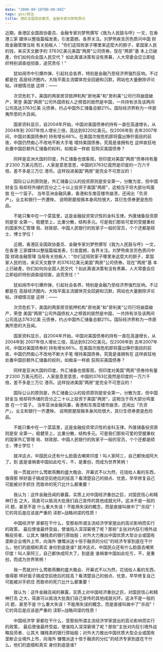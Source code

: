 ```yaml
---
date: "2008-09-18T00:00:00Z"
tags: gov/统治
title: 港区全国政协委员、金融专家刘梦熊质问
---
```


近期，香港区全国政协委员、金融专家刘梦熊撰写《我为人民鼓与呼》一文，在香港三家
媒体以整版篇幅发表，引发震撼，各界关注。刘梦熊疾言厉色质问中国 财政金融管理当局
有关拍板人："你们这班败家子哪里来这麼大的胆子，拿国家人民的钱，来买天文数字的
3763亿美元美国"两房"公司债券。现在"两房"基 本上已破產，你们如何向全国人民交代？
如此离谱决策有没有黑幕，人大常委会应立即组织特别调查组彻查，追究责任！"

　　犹如闹市中引爆炸弹，引起社会各界，特别是金融乃至经济界强烈反响。不过都是在
高层经济圈内，大陆平面主流媒体完全回避和沉默，网站也大量删除评论帖。详细情况是
这样：——

　　次贷危机下，美国的两家房贷抵押机构"房地美"和"房利美"公司行将崩盘破产，荣登
美国"两房"公司外国债权人之榜首的居然是中国，一共持有涉及该两间公司高达3763亿美
元债券，约占中国外汇储备总额21%。国际经济界称为一件匪夷所思的大丑闻。
 
　　国家资料显示，自2004年开始，中国对美国债券的持有一直在高速增长，从2004年到
2007年惊人增长三倍，高达到9220亿美元。仅2006年到 去年2007年间，中国对美国债券的
持有增长66%。在美国次按危机即将露出狰狞面目的前夜，中国仍然痴心不改地不断大手笔
增持美国债券。究竟是谁拥有在 这样疯狂地处置中国巨额外汇储备的权利，如痴呆一样疯
狂购买美国债券？

　　同样是亚洲大国的印度，外汇储备也很客观，但印度对美国"两房"债券持有量才2300
万美元而已，人家是意思意思，中国的3763亿竟然是印度的一万六千倍，差不多是三万亿
港币。这样投进美国"两房"是完全不可思议的！

　　国际公认的原则是，外汇储备公认的投资原则是安全第一，分散为宜，但中国财金当
局却将外储的百分之二十以上投资于美国"两房"，这相当于将大部分鸡蛋放 在一个篮子。
当年亚洲金融风暴，香港和东南亚楼市崩溃，还闹出「负资产」，业主和银行一齐遭殃，
说明房屋按揭本身风险很大，其衍生债券更是危险品。

　　不能只集中在一个菜篮里，这是金融投资常识性的金科玉律。外匯储备投资原则是安
全第一，稳健至上，比重分散，结构多元。可是我们那些可爱的受握重权的国家外汇管理
局、财政部、中国人民银行的败家子一般的官员，个个还都是硕士、博士学位！

　　近期，香港区全国政协委员、金融专家刘梦熊撰写《我为人民鼓与呼》一文，在香港
三家媒体以整版篇幅发表，引发震撼，各界关注。刘梦熊疾言厉色质问中国 财政金融管理
当局有关拍板人："你们这班败家子哪里来这麼大的胆子，拿国家人民的钱，来买天文数字
的3763亿美元美国"两房"公司债券。现在"两房"基 本上已破產，你们如何向全国人民交代
？如此离谱决策有没有黑幕，人大常委会应立即组织特别调查组彻查，追究责任！"

　　犹如闹市中引爆炸弹，引起社会各界，特别是金融乃至经济界强烈反响。不过都是在
高层经济圈内，大陆平面主流媒体完全回避和沉默，网站也大量删除评论帖。详细情况是
这样：——

　　次贷危机下，美国的两家房贷抵押机构"房地美"和"房利美"公司行将崩盘破产，荣登
美国"两房"公司外国债权人之榜首的居然是中国，一共持有涉及该两间公司高达3763亿美
元债券，约占中国外汇储备总额21%。国际经济界称为一件匪夷所思的大丑闻。
 
　　国家资料显示，自2004年开始，中国对美国债券的持有一直在高速增长，从2004年到
2007年惊人增长三倍，高达到9220亿美元。仅2006年到 去年2007年间，中国对美国债券的
持有增长66%。在美国次按危机即将露出狰狞面目的前夜，中国仍然痴心不改地不断大手笔
增持美国债券。究竟是谁拥有在 这样疯狂地处置中国巨额外汇储备的权利，如痴呆一样疯
狂购买美国债券？

　　同样是亚洲大国的印度，外汇储备也很客观，但印度对美国"两房"债券持有量才2300
万美元而已，人家是意思意思，中国的3763亿竟然是印度的一万六千倍，差不多是三万亿
港币。这样投进美国"两房"是完全不可思议的！

　　国际公认的原则是，外汇储备公认的投资原则是安全第一，分散为宜，但中国财金当
局却将外储的百分之二十以上投资于美国"两房"，这相当于将大部分鸡蛋放 在一个篮子。
当年亚洲金融风暴，香港和东南亚楼市崩溃，还闹出「负资产」，业主和银行一齐遭殃，
说明房屋按揭本身风险很大，其衍生债券更是危险品。

　　不能只集中在一个菜篮里，这是金融投资常识性的金科玉律。外匯储备投资原则是安
全第一，稳健至上，比重分散，结构多元。可是我们那些可爱的受握重权的国家外汇管理
局、财政部、中国人民银行的败家子一般的官员，个个还都是硕士、博士学位！

　　就冲这点，中国民众还有什么脸面去嘲笑印度！叫人家阿三，自己都快成阿大了。到
底是谁祸害中国如此吃亏，不，是重创，而成为世界笑柄！
 
　　我一贯就对什么莺歌燕舞的盛大晚会、开幕式不以为然，花钱给人看的东西，值得那
样好面子搞成空前绝后的拔高？看清楚自己的弱点、忧患，早早修复自己可能被对手抓住
而致命的死穴比什么都重要！

　　我认为：这件金融丑闻的暴露，实质上对中国经济重创之巨，对国民信心和精神打击
之大，简直可以抵消大批我们自己宣传的其他成就光环。这决不是一般的问 题，甚至不是
什么重大失误！不能用失误的概念，而是直接叫做中了"杀招"！它的背后是应该是严重的
渎职+战略间谍的性质！

　　中国经济学 家都在干什么，受那些所谓主流经济学家提出的高论影响而实行的政策，
最后使谁最终受益，使谁陷入深深窘境了呢？那些"主张对内狂引境外战略投资者、让其大
赚贱卖的银行原始股；对外大力推出中国优质大型企业或国有垄断企业境外上市，向海外
慷慨派送十倍于融资的分红"的经济专家到底在干什么，他们的底细和真实 身份到底是谁?
就冲这点，中国民众还有什么脸面去嘲笑印度！叫人家阿三，自己都快成阿大了。到底是
谁祸害中国如此吃亏，不，是重创，而成为世界笑柄！

　　我一贯就对什么莺歌燕舞的盛大晚会、开幕式不以为然，花钱给人看的东西，值得那
样好面子搞成空前绝后的拔高？看清楚自己的弱点、忧患，早早修复自己可能被对手抓住
而致命的死穴比什么都重要！

　　我认为：这件金融丑闻的暴露，实质上对中国经济重创之巨，对国民信心和精神打击
之大，简直可以抵消大批我们自己宣传的其他成就光环。这决不是一般的问 题，甚至不是
什么重大失误！不能用失误的概念，而是直接叫做中了"杀招"！它的背后是应该是严重的
渎职+战略间谍的性质！

　　中国经济学 家都在干什么，受那些所谓主流经济学家提出的高论影响而实行的政策，
最后使谁最终受益，使谁陷入深深窘境了呢？那些"主张对内狂引境外战略投资者、让其大
赚贱卖的银行原始股；对外大力推出中国优质大型企业或国有垄断企业境外上市，向海外
慷慨派送十倍于融资的分红"的经济专家到底在干什么，他们的底细和真实 身份到底是谁?
